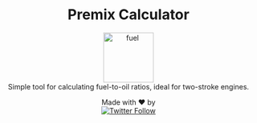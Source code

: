 <h1 align="center"> 
Premix Calculator
</h1>
  <p align="center">
   <img width="100px" height="100px" alt="fuel" src="https://i.imgur.com/yxyL9ff.png">
  <br />
   Simple tool for calculating fuel-to-oil ratios, ideal for two-stroke engines.
  </p>

  <p align="center">
   Made with ❤️ by <br /> <a href="https://twitter.com/mirko0_"><img alt="Twitter Follow" src="https://img.shields.io/twitter/follow/mirko0_?label=%40MIRKO0_&style=flat&logo=x&logoColor=%23000000&labelColor=%230074D9&color=%230074D9"> </a>
  </p>

